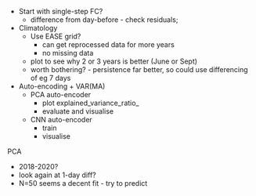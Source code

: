 - Start with single-step FC?
  - difference from day-before - check residuals;
- Climatology
  - Use EASE grid?
    - can get reprocessed data for more years
    - no missing data
  - plot to see why 2 or 3 years is better (June or Sept)
  - worth bothering? - persistence far better, so could use differencing of
      eg 7 days
- Auto-encoding + VAR(MA)
  - PCA auto-encoder
    - plot explained_variance_ratio_
    - evaluate and visualise
  - CNN auto-encoder
    - train
    - visualise

PCA
- 2018-2020?
- look again at 1-day diff?
- N=50 seems a decent fit - try to predict
